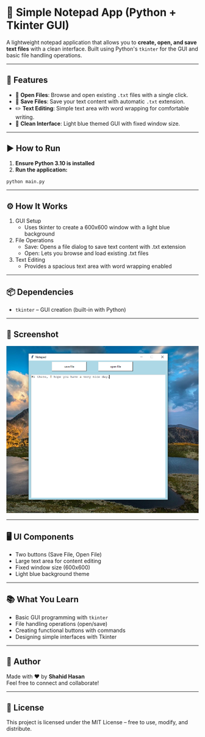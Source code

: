 # 📝 Simple Notepad App (Python + Tkinter GUI)

A lightweight notepad application that allows you to **create, open, and save text files** with a clean interface. Built using Python's `tkinter` for the GUI and basic file handling operations.

---

## 📌 Features

- 📂 **Open Files**: Browse and open existing `.txt` files with a single click.
- 💾 **Save Files**: Save your text content with automatic `.txt` extension.
- ✏️ **Text Editing**: Simple text area with word wrapping for comfortable writing.
- 🎨 **Clean Interface**: Light blue themed GUI with fixed window size.

---

## ▶️ How to Run

1. **Ensure Python 3.10 is installed**
2. **Run the application:**

```bash
python main.py

```
---

## ⚙️ How It Works

1. GUI Setup
    - Uses tkinter to create a 600x600 window with a light blue background
2. File Operations
    - Save: Opens a file dialog to save text content with .txt extension
    - Open: Lets you browse and load existing .txt files
3. Text Editing
    - Provides a spacious text area with word wrapping enabled

---

## 📦 Dependencies

- `tkinter` – GUI creation (built-in with Python)

---

## 📸 Screenshot

![Notepad GUI](assets/screenshot.png)

---

## 🖥️ UI Components

- Two buttons (Save File, Open File)
- Large text area for content editing
- Fixed window size (600x600)
- Light blue background theme

---

## 📚 What You Learn

- Basic GUI programming with `tkinter`
- File handling operations (open/save)
- Creating functional buttons with commands
- Designing simple interfaces with Tkinter

---

## 👤 Author

Made with ❤️ by **Shahid Hasan**  
Feel free to connect and collaborate!

---

## 📄 License


This project is licensed under the MIT License – free to use, modify, and distribute.
